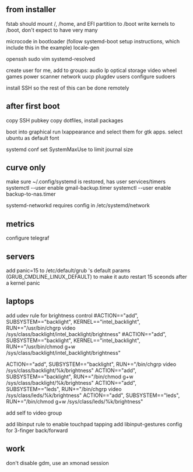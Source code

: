 ## from installer

fstab should mount /, /home, and EFI partition to /boot
    write kernels to /boot, don't expect to have very many

microcode in bootloader (follow systemd-boot setup instructions, which include this in the example)
locale-gen

openssh
sudo
vim
systemd-resolved

create user for me, add to groups:
    audio lp optical storage video wheel games power scanner network uucp plugdev users
configure sudoers

install SSH so the rest of this can be done remotely

## after first boot

copy SSH pubkey
copy dotfiles, install packages

boot into graphical
run lxappearance and select them for gtk apps. select ubuntu as default font

systemd conf set SystemMaxUse to limit journal size

## curve only

make sure ~/.config/systemd is restored, has user services/timers
systemctl --user enable gmail-backup.timer
systemctl --user enable backup-to-nas.timer

systemd-networkd
    requires config in /etc/systemd/network

## metrics

configure telegraf

## servers

add panic=15 to /etc/default/grub 's default params (GRUB_CMDLINE_LINUX_DEFAULT)
to make it auto restart 15 sceonds after a kernel panic

## laptops

add udev rule for brightness control
#ACTION=="add", SUBSYSTEM=="backlight", KERNEL=="intel_backlight", RUN+="/usr/bin/chgrp video /sys/class/backlight/intel_backlight/brightness"
#ACTION=="add", SUBSYSTEM=="backlight", KERNEL=="intel_backlight", RUN+="/usr/bin/chmod g+w /sys/class/backlight/intel_backlight/brightness"

ACTION=="add", SUBSYSTEM=="backlight", RUN+="/bin/chgrp video /sys/class/backlight/%k/brightness"
ACTION=="add", SUBSYSTEM=="backlight", RUN+="/bin/chmod g+w /sys/class/backlight/%k/brightness"
ACTION=="add", SUBSYSTEM=="leds", RUN+="/bin/chgrp video /sys/class/leds/%k/brightness"
ACTION=="add", SUBSYSTEM=="leds", RUN+="/bin/chmod g+w /sys/class/leds/%k/brightness"

add self to video group


add libinput rule to enable touchpad tapping
add libinput-gestures config for 3-finger back/forward

## work

don't disable gdm, use an xmonad session
